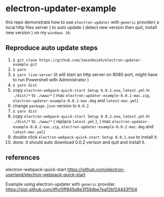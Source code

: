 # electron-updater-example

this repo demonstrate how to use `electron-updater` with `generic` provider( a local http files server ) to auto update ( detect new version then quit, install new version ) on my `windows 10`.

## Reproduce auto update steps

1. `$ git clone https://github.com/JaosnHsieh/electron-updater-example.git`
2. `$ yarn`
3. `$ yarn live-server` (it will start an http server on 8080 port, might have to run Powershell with Administrator )
4. `$ yarn dist`
5. copy `electron-webpack-quick-start Setup 0.0.1.exe`, `latest.yml` in `./dist/*` to `./www/*` ( mac  `electron-updater-example-0.0.1-mac.zip`, `electron-updater-example-0.0.1-mac.dmg` and `latest-mac.yml`)
6. change `package.json` version to `0.0.2`
7. `$ yarn dist`
8. copy `electron-webpack-quick-start Setup 0.0.2.exe`, `latest.yml` in `./dist/*` to `./www/*` ( replace `latest.yml` ), ( mac  `electron-updater-example-0.0.2-mac.zip`, `electron-updater-example-0.0.2-mac.dmg` and `latest-mac.yml`)
9. double click `electron-webpack-quick-start Setup 0.0.1.exe` to install it.
10. done. it should auto download 0.0.2 verison and quit and install it.

## references

electron-webpack-quick-start
https://github.com/electron-userland/electron-webpack-quick-start

Example using electron-updater with `generic` provider.
https://gist.github.com/iffy/0ff845e8e3f59dbe7eaf2bf24443f104